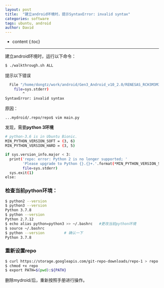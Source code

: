 ```yaml
---
layout: post
title:  "建立android环境时，提示SyntaxError: invalid syntax"
categories: software
tags: ubuntu, android
author: David
---
```


* content
{:toc}

---

建立android环境时，运行以下命令：
```bash
$ ./walkthrough.sh ALL
```
提示以下错误
```bash
  File "/home/dongtz/work/android/Gen3_Android_v10_2.0/RENESAS_RCH3M3M3N_Android_10_ReleaseNote_2020_09E/mydroid/.repo/repo/main.py", line 79
    file=sys.stderr)
        ^
SyntaxError: invalid syntax
```

原因：
```bash
...mydroid/.repo/repo$ vim main.py
```
发现，需要**python 3环境**
```bash
# python-3.6 is in Ubuntu Bionic.
MIN_PYTHON_VERSION_SOFT = (3, 6)
MIN_PYTHON_VERSION_HARD = (3, 5)

if sys.version_info.major < 3:
  print('repo: error: Python 2 is no longer supported; '
        'Please upgrade to Python {}.{}+.'.format(*MIN_PYTHON_VERSION_SOFT),
        file=sys.stderr)
  sys.exit(1)
else:
```

### 检查当前python环境：
```bash
$ python2 --version
$ python3 --version
Python 3.7.8
$ python --version
Python 2.7.12
$ echo alias python=python3 >> ~/.bashrc   #更改当前python环境
$ source ~/.bashrc
$ python --version         # 确认一下
Python 3.7.8
```

### 重新设置repo
```bash
$ curl https://storage.googleapis.com/git-repo-downloads/repo-1 > repo
$ chmod +x repo
$ export PATH=$(pwd):${PATH}
```

删除mydroid/后，重新按照手册进行操作。


